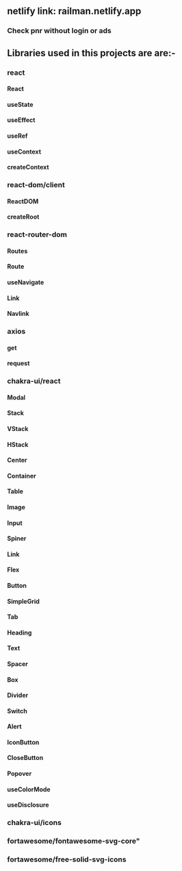 ## netlify link: railman.netlify.app

### Check pnr without login or ads

## Libraries used in this projects are are:-
 ### react
 #### React
 #### useState
 #### useEffect
 #### useRef
 #### useContext
 #### createContext

 ### react-dom/client
 #### ReactDOM
 #### createRoot

 ### react-router-dom
 #### Routes
 #### Route
 #### useNavigate
 #### Link
 #### Navlink

 ### axios
 #### get
 #### request

 ### chakra-ui/react
 #### Modal
 #### Stack
 #### VStack
 #### HStack
 #### Center
 #### Container
 #### Table
 #### Image
 #### Input
 #### Spiner
 #### Link
 #### Flex
 #### Button
 #### SimpleGrid
 #### Tab
 #### Heading
 #### Text
 #### Spacer
 #### Box
 #### Divider
 #### Switch
 #### Alert
 #### IconButton
 #### CloseButton
 #### Popover
 #### useColorMode
 #### useDisclosure


 ### chakra-ui/icons
 ### fortawesome/fontawesome-svg-core"
 ### fortawesome/free-solid-svg-icons